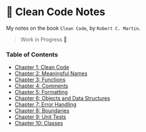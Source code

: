 # 📕 Clean Code Notes

My notes on the book `Clean Code`, by `Robert C. Martin`.

> Work in Progress 👷

### Table of Contents

- [Chapter 1: Clean Code](chapter1.md)
- [Chapter 2: Meaningful Names](chapter2.md)
- [Chapter 3: Functions](chapter3.md)
- [Chapter 4: Comments](chapter4.md)
- [Chapter 5: Formatting](chapter5.md)
- [Chapter 6: Objects and Data Structures](chapter6.md)
- [Chapter 7: Error Handling](chapter7.md)
- [Chapter 8: Boundaries](chapter8.md)
- [Chapter 9: Unit Tests](chapter9.md)
- [Chapter 10: Classes](chapter10.md)
